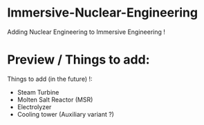 # Immersive-Nuclear-Engineering
Adding Nuclear Engineering to Immersive Engineering !

# Preview / Things to add:

Things to add (in the future) !:
* Steam Turbine
* Molten Salt Reactor (MSR)
* Electrolyzer
* Cooling tower (Auxiliary variant ?)
